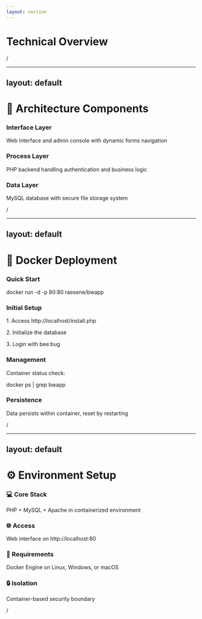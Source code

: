 ```yaml
---
layout: section
---
```


# Technical Overview

<div class="slide-number">
  <SlideCurrentNo />/<SlideTotalNo />
</div>

---
layout: default
---

# 🎨 Architecture Components

<div class="grid grid-cols-3 gap-8 p-6">
  <div class="p-4 bg-blue-50/20 rounded">
    <h3 class="text-blue-600 mb-2">Interface Layer</h3>
    <p>Web interface and admin console with dynamic forms navigation</p>
  </div>

  <div class="p-4 bg-green-50/20 rounded">
    <h3 class="text-green-600 mb-2">Process Layer</h3>
    <p>PHP backend handling authentication and business logic</p>
  </div>

  <div class="p-4 bg-purple-50/20 rounded">
    <h3 class="text-blue-600 mb-2">Data Layer</h3>
    <p>MySQL database with secure file storage system</p>
  </div>
</div>

<div class="slide-number">
  <SlideCurrentNo />/<SlideTotalNo />
</div>

<!--
L'architecture de bWAPP se divise en trois couches distinctes. 
L'interface utilisateur gère toute l'interaction avec les formulaires et la console d'administration. 
Le backend PHP s'occupe du traitement des données et de l'authentification. 
La base MySQL stocke les données de manière sécurisée.
 Cette architecture en couches est typique des applications web modernes.
-->

---
layout: default
---

# 🐳 Docker Deployment

<div class="grid grid-cols-2 gap-8 p-6">
  <div class="p-4 bg-blue-50/20 rounded">
    <h3 class="text-xl mb-4">Quick Start</h3>
    <div class="font-mono text-sm bg-gray-900 text-gray-100 p-4 rounded">
      docker run -d -p 80:80 raesene/bwapp
    </div>
  </div>

  <div class="p-4 bg-green-50/20 rounded">
    <h3 class="text-xl mb-4">Initial Setup</h3>
    <div class="space-y-2">
      <p>1. Access http://localhost/install.php</p>
      <p>2. Initialize the database</p>
      <p>3. Login with bee:bug</p>
    </div>
  </div>

  <div class="p-4 bg-purple-50/20 rounded">
    <h3 class="text-xl mb-4">Management</h3>
    <div class="space-y-2">
      <p>Container status check:</p>
      <div class="font-mono text-sm bg-gray-900 text-gray-100 p-2 rounded">
        docker ps | grep bwapp
      </div>
    </div>
  </div>

  <div class="p-4 bg-orange-50/20 rounded">
    <h3 class="text-xl mb-4">Persistence</h3>
    <p>Data persists within container, reset by restarting</p>
  </div>
</div>

<div class="slide-number">
  <SlideCurrentNo />/<SlideTotalNo />
</div>

<!--
Le déploiement est simplifié grâce à Docker. Une seule commande suffit : 'docker run -d -p 80:80 raesene/bwapp'.
Après le déploiement, il faut initialiser la base de données via l'interface d'installation et se connecter avec les identifiants par défaut. 
La gestion du conteneur est simple avec les commandes Docker standards. 
Les données persistent entre les sessions mais peuvent être réinitialisées en redémarrant le conteneur.
-->

---
layout: default
---

# ⚙️ Environment Setup

<div class="grid grid-cols-2 gap-8 p-6">
  <div class="p-4 bg-blue-50/20 rounded">
    <h3 class="text-xl mb-4">💻 Core Stack</h3>
    <p>PHP + MySQL + Apache in containerized environment</p>
  </div>

  <div class="p-4 bg-green-50/20 rounded">
    <h3 class="text-xl mb-4">🌐 Access</h3>
    <p>Web interface on http://localhost:80</p>
  </div>

  <div class="p-4 bg-purple-50/20 rounded">
    <h3 class="text-xl mb-4">🔧 Requirements</h3>
    <p>Docker Engine on Linux, Windows, or macOS</p>
  </div>

  <div class="p-4 bg-orange-50/20 rounded">
    <h3 class="text-xl mb-4">🔒 Isolation</h3>
    <p>Container-based security boundary</p>
  </div>
</div>

<div class="slide-number">
  <SlideCurrentNo />/<SlideTotalNo />
</div>

<!--
L'environnement technique repose sur la stack LAMP conteneurisée. 
L'accès se fait via localhost sur le port 80. Les prérequis sont minimes : uniquement Docker sur le système d'exploitation. L'isolation conteneur offre une couche de sécurité supplémentaire.
-->
